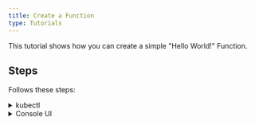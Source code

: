 ```yaml
---
title: Create a Function
type: Tutorials
---
```


This tutorial shows how you can create a simple "Hello World!" Function.

## Steps

Follows these steps:

<div tabs name="steps" group="create-function">
  <details>
  <summary label="kubectl">
  kubectl
  </summary>

1. Export these variables:

    ```bash
    export NAME={FUNCTION_NAME}
    export NAMESPACE={FUNCTION_NAMESPACE}
    ```

2. Create a Function CR that specifies the Function's logic:

    ```yaml
    cat <<EOF | kubectl apply -f -
    apiVersion: serverless.kyma-project.io/v1alpha1
    kind: Function
    metadata:
      name: $NAME
      namespace: $NAMESPACE
    spec:
      source: |
        module.exports = {
          main: function(event, context) {
            return 'Hello World!'
          }
        }
    EOF
    ```

3. Check if your Function was created successfully and all conditions are set to `True`:

    ```bash
    kubectl get functions $NAME -n $NAMESPACE
    ```

    You should get a result similar to the following example:

    ```bash
    NAME                        CONFIGURED   BUILT   RUNNING   VERSION   AGE
    test-function               True         True    True      1         18m
    ```

    </details>
    <details>
    <summary label="console-ui">
    Console UI
    </summary>

1. From the drop-down list in the top navigation panel, create a Namespace or select one.

2. Go to the **Functions** view in the left navigation panel and select **Create Function**.

3. In the pop-up box, provide the Function's name and select **Create** to confirm changes.

     The pop-up box closes and the message appears on the screen after a while, confirming that the Function was created successfully.

4. In the Function details view that opens up automatically, enter the Function's code in the **Source** tab:

    ```
    module.exports = {
      main: function (event, context) {
      return 'Hello World!'
      }
    }
    ```

5. Select **Save** to confirm changes.

    You will see the message confirming that the changes were saved. Once deployed, the new Function should have the `RUNNING` status in the list of all Functions under the **Functions** view.

    </details>
</div>
